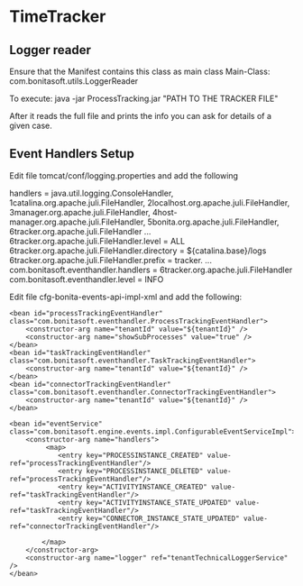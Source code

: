 # TimeTracker
## Logger reader
Ensure that the Manifest contains this class as main class
Main-Class: com.bonitasoft.utils.LoggerReader

To execute:
java -jar ProcessTracking.jar "PATH TO THE TRACKER FILE"

After it reads the full file and prints the info you can ask for details of a given case.

## Event Handlers Setup
Edit file tomcat/conf/logging.properties and add the following

handlers = java.util.logging.ConsoleHandler, 1catalina.org.apache.juli.FileHandler, 2localhost.org.apache.juli.FileHandler, 3manager.org.apache.juli.FileHandler, 4host-manager.org.apache.juli.FileHandler, 5bonita.org.apache.juli.FileHandler, 6tracker.org.apache.juli.FileHandler
...
6tracker.org.apache.juli.FileHandler.level = ALL
6tracker.org.apache.juli.FileHandler.directory = ${catalina.base}/logs
6tracker.org.apache.juli.FileHandler.prefix = tracker.
...
com.bonitasoft.eventhandler.handlers = 6tracker.org.apache.juli.FileHandler
com.bonitasoft.eventhandler.level = INFO

Edit file cfg-bonita-events-api-impl-xml and add the following:

<beans xmlns="http://www.springframework.org/schema/beans" xmlns:xsi="http://www.w3.org/2001/XMLSchema-instance" xmlns:p="http://www.springframework.org/schema/p"
	xsi:schemaLocation="http://www.springframework.org/schema/beans http://www.springframework.org/schema/beans/spring-beans-3.0.xsd">

	<bean id="processTrackingEventHandler" class="com.bonitasoft.eventhandler.ProcessTrackingEventHandler">        
        <constructor-arg name="tenantId" value="${tenantId}" />
		<constructor-arg name="showSubProcesses" value="true" />
    </bean>
	<bean id="taskTrackingEventHandler" class="com.bonitasoft.eventhandler.TaskTrackingEventHandler">        
        <constructor-arg name="tenantId" value="${tenantId}" />		
    </bean>
	<bean id="connectorTrackingEventHandler" class="com.bonitasoft.eventhandler.ConnectorTrackingEventHandler">        
        <constructor-arg name="tenantId" value="${tenantId}" />		
    </bean>
	
	<bean id="eventService" class="com.bonitasoft.engine.events.impl.ConfigurableEventServiceImpl">
		<constructor-arg name="handlers">
			 <map>
                <entry key="PROCESSINSTANCE_CREATED" value-ref="processTrackingEventHandler"/>				
				<entry key="PROCESSINSTANCE_DELETED" value-ref="processTrackingEventHandler"/>
				<entry key="ACTIVITYINSTANCE_CREATED" value-ref="taskTrackingEventHandler"/>				
				<entry key="ACTIVITYINSTANCE_STATE_UPDATED" value-ref="taskTrackingEventHandler"/>
				<entry key="CONNECTOR_INSTANCE_STATE_UPDATED" value-ref="connectorTrackingEventHandler"/>

            </map>
		</constructor-arg>
		<constructor-arg name="logger" ref="tenantTechnicalLoggerService" />
	</bean>

</beans>
